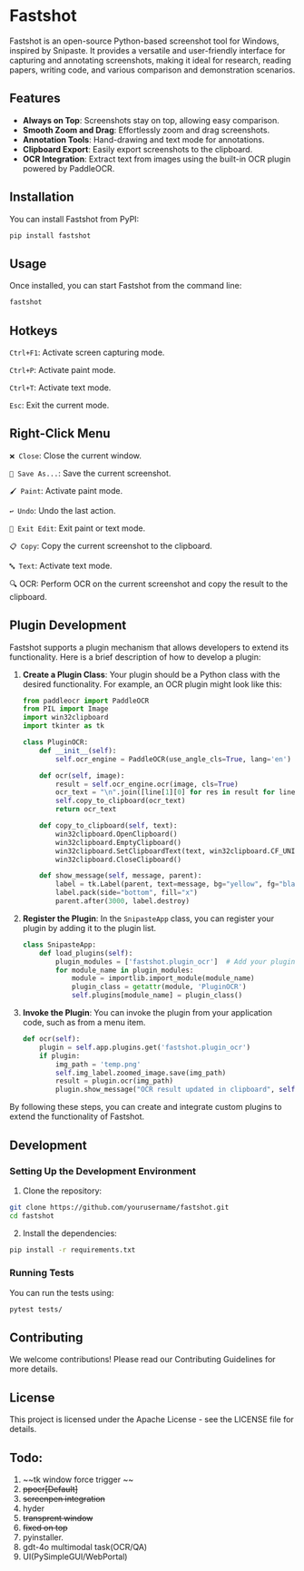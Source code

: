 # Fastshot

Fastshot is an open-source Python-based screenshot tool for Windows, inspired by Snipaste. It provides a versatile and user-friendly interface for capturing and annotating screenshots, making it ideal for research, reading papers, writing code, and various comparison and demonstration scenarios.

## Features

- **Always on Top**: Screenshots stay on top, allowing easy comparison.
- **Smooth Zoom and Drag**: Effortlessly zoom and drag screenshots.
- **Annotation Tools**: Hand-drawing and text mode for annotations.
- **Clipboard Export**: Easily export screenshots to the clipboard.
- **OCR Integration**: Extract text from images using the built-in OCR plugin powered by PaddleOCR.

## Installation

You can install Fastshot from PyPI:

```sh
pip install fastshot
```


## Usage
Once installed, you can start Fastshot from the command line:

```sh
fastshot
```

## Hotkeys
`Ctrl+F1`: Activate screen capturing mode.

`Ctrl+P`: Activate paint mode.

`Ctrl+T`: Activate text mode.

`Esc`: Exit the current mode.

## Right-Click Menu

`❌ Close`: Close the current window.

`💾 Save As...`: Save the current screenshot.

`🖌️ Paint`: Activate paint mode.

`↩️ Undo`: Undo the last action.

`🚪 Exit Edit`: Exit paint or text mode.

`📋 Copy`: Copy the current screenshot to the clipboard.

`🔤 Text`: Activate text mode.

🔍 OCR: Perform OCR on the current screenshot and copy the result to the clipboard.


## Plugin Development

Fastshot supports a plugin mechanism that allows developers to extend its functionality. Here is a brief description of how to develop a plugin:


1. **Create a Plugin Class**: Your plugin should be a Python class with the desired functionality. For example, an OCR plugin might look like this:

    ```python
    from paddleocr import PaddleOCR
    from PIL import Image
    import win32clipboard
    import tkinter as tk

    class PluginOCR:
        def __init__(self):
            self.ocr_engine = PaddleOCR(use_angle_cls=True, lang='en')

        def ocr(self, image):
            result = self.ocr_engine.ocr(image, cls=True)
            ocr_text = "\n".join([line[1][0] for res in result for line in res])
            self.copy_to_clipboard(ocr_text)
            return ocr_text

        def copy_to_clipboard(self, text):
            win32clipboard.OpenClipboard()
            win32clipboard.EmptyClipboard()
            win32clipboard.SetClipboardText(text, win32clipboard.CF_UNICODETEXT)
            win32clipboard.CloseClipboard()

        def show_message(self, message, parent):
            label = tk.Label(parent, text=message, bg="yellow", fg="black", font=("Helvetica", 10))
            label.pack(side="bottom", fill="x")
            parent.after(3000, label.destroy)
    ```

2. **Register the Plugin**: In the `SnipasteApp` class, you can register your plugin by adding it to the plugin list.

    ```python
    class SnipasteApp:
        def load_plugins(self):
            plugin_modules = ['fastshot.plugin_ocr']  # Add your plugin module here
            for module_name in plugin_modules:
                module = importlib.import_module(module_name)
                plugin_class = getattr(module, 'PluginOCR')
                self.plugins[module_name] = plugin_class()
    ```

3. **Invoke the Plugin**: You can invoke the plugin from your application code, such as from a menu item.

    ```python
    def ocr(self):
        plugin = self.app.plugins.get('fastshot.plugin_ocr')
        if plugin:
            img_path = 'temp.png'
            self.img_label.zoomed_image.save(img_path)
            result = plugin.ocr(img_path)
            plugin.show_message("OCR result updated in clipboard", self.img_window)
    ```

By following these steps, you can create and integrate custom plugins to extend the functionality of Fastshot.

## Development

### Setting Up the Development Environment

1. Clone the repository:

```sh
git clone https://github.com/yourusername/fastshot.git
cd fastshot
```

2. Install the dependencies:

```sh
pip install -r requirements.txt
```

### Running Tests

You can run the tests using:

```sh
pytest tests/
```

## Contributing
We welcome contributions! Please read our Contributing Guidelines for more details.

## License
This project is licensed under the Apache License - see the LICENSE file for details.

## Todo:
1. ~~tk window force trigger ~~
2. ~~ppocr[Default]~~
3. ~~screenpen integration~~
4. hyder
5. ~~transprent window~~
6. ~~fixed on top~~
7. pyinstaller.
8. gdt-4o multimodal task(OCR/QA)
9. UI(PySimpleGUI/WebPortal)





